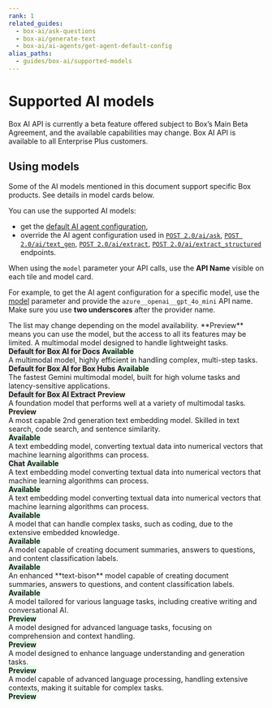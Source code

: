 ```yaml
---
rank: 1
related_guides:
  - box-ai/ask-questions
  - box-ai/generate-text
  - box-ai/ai-agents/get-agent-default-config
alias_paths:
  - guides/box-ai/supported-models
---
```


# Supported AI models

<Message type="notice">
Box AI API is currently a beta feature offered subject to Box’s Main Beta Agreement, and the available capabilities may change. Box AI API is available to all Enterprise Plus customers.
</Message>

## Using models

<Message type="tip">
Some of the AI models mentioned in this document support specific Box products. See details in model cards below.
</Message>

You can use the supported AI models:

- get the [default AI agent configuration][agent],
- override the AI agent configuration used in [`POST 2.0/ai/ask`][ask], [`POST 2.0/ai/text_gen`][text-gen], [`POST 2.0/ai/extract`][extract], [`POST 2.0/ai/extract_structured`][extract-structured] endpoints.

When using the `model` parameter your API calls, use the **API Name** visible on each tile and model card.

For example, to get the AI agent configuration for a specific model, use the [model][ai-model] parameter and provide the `azure__openai__gpt_4o_mini` API name. Make sure you use **two underscores** after the provider name.

<Message type='notice'>
The list may change depending on the model availability.
**Preview** means you can use the model, but the access to all its features
may be limited.
</Message>

<TileGrid rows="2">
    <Tile type="gpt" title="azure__openai__gpt_4o_mini" href="/guides/box-ai/ai-models/azure-openai-gpt-4o-mini-model-card">
      A multimodal model designed to handle lightweight tasks.
      <div>
        <strong style="background-color: #e8e8e8">Default for Box AI for Docs</strong>
        <strong style="background-color: #e1ffe7">Available</strong>
      </div>
    </Tile>
    <Tile type="gpt" title="openai__gpt_4o_2024_05_13" href="/guides/box-ai/ai-models/azure-openai-gpt-4o-2024-05-13-model-card">
      A multimodal model, highly efficient in handling complex, multi-step tasks.
      <div>
        <strong style="background-color: #e8e8e8">Default for Box AI for Box Hubs</strong>
        <strong style="background-color: #e1ffe7">Available</strong>
      </div>
    </Tile>
    <Tile type="gemini" title="google__gemini_1_5_flash_001" href="/guides/box-ai/ai-models/google-gemini-1-5-flash-001-model-card">
      The fastest Gemini multimodal model, built for high volume tasks and latency-sensitive applications.
      <div>
        <strong style="background-color: #e8e8e8">Default for Box AI Extract</strong>
        <strong style="background-color: #fffbf3">Preview</strong>
      </div>
    </Tile>
        <Tile type="gemini" title="google__gemini_1_5_pro_001" href="/guides/box-ai/ai-models/google-gemini-1-5-pro-001-model-card">
      A foundation model that performs well at a variety of multimodal tasks.
      <div>
        <strong style="background-color: #fffbf3">Preview</strong>
      </div>
    </Tile>
    <Tile type="gpt" title="azure__openai__text_embedding_ada_002" href="/guides/box-ai/ai-models/azure-text-embedding-ada-002-model-card">
      A most capable 2nd generation text embedding model. Skilled in
      text search, code search, and sentence similarity.
      <div>
        <strong style="background-color: #e1ffe7">Available</strong>
      </div>
    </Tile>
    <Tile type="model" title="google__textembedding_gecko" href="/guides/box-ai/ai-models/google-textembedding-gecko-model-card">
      A text embedding model, converting textual data into numerical vectors that machine learning algorithms can process.
      <div>
        <strong style="background-color: #e8e8e8">Chat</strong>
        <strong style="background-color: #e1ffe7">Available</strong>
      </div>
    </Tile>
    <Tile type="model" title="google__textembedding_gecko_002" href="/guides/box-ai/ai-models/google-textembedding-gecko-002-model-card">
       A text embedding model converting textual data into numerical vectors that machine learning algorithms can process.
      <div>
        <strong style="background-color: #e1ffe7">Available</strong>
      </div>
    </Tile>
    <Tile type="model" title="google__textembedding_gecko_003" href="/guides/box-ai/ai-models/google-textembedding-gecko-003-model-card">
      A text embedding model converting textual data into numerical vectors that machine learning algorithms can process.
      <div>
        <strong style="background-color: #e1ffe7">Available</strong>
      </div>
    </Tile>
    <Tile type="palm" title="google__text_unicorn" href="/guides/box-ai/ai-models/google-text-unicorn-model-card">
       A model that can handle complex tasks, such as coding, due to the extensive embedded knowledge.
      <div>
        <strong style="background-color: #e1ffe7">Available</strong>
      </div>
    </Tile>
    <Tile type="palm" title="google__text_bison" href="/guides/box-ai/ai-models/google-text-bison-model-card">
      A model capable of creating document summaries, answers to questions, and content classification labels.
      <div>
        <strong style="background-color: #e1ffe7">Available</strong>
      </div>
    </Tile>
    <Tile type="palm" title="google__text_bison_32k" href="/guides/box-ai/ai-models/google-text-bison-32-model-card">
      An enhanced **text-bison** model capable of creating document summaries, answers to questions, and content classification labels.
      <div>
        <strong style="background-color: #e1ffe7">Available</strong>
      </div>
    </Tile>
    <Tile type="model" title="aws__claude_3_haiku" href="/guides/box-ai/ai-models/aws-claude-3-haiku-model-card">
      A model tailored for various language tasks, including creative writing and conversational AI.
      <div>
        <strong style="background-color: #e1ffe7">Preview</strong>
      </div>
    </Tile>
    <Tile type="model" title="aws__claude_3_sonnet" href="/guides/box-ai/ai-models/aws-claude-3-sonnet-model-card">
       A model designed for advanced language tasks, focusing on comprehension and context handling.
      <div>
        <strong style="background-color: #e1ffe7">Preview</strong>
      </div>
    </Tile>
     <Tile type="model" title="aws__claude_3_5_sonnet" href="/guides/box-ai/ai-models/aws-claude-3-5-sonnet-model-card">
      A model designed to enhance language understanding and generation tasks.
      <div>
        <strong style="background-color: #e1ffe7">Preview</strong>
      </div>
    </Tile>
     <Tile type="model" title="aws__titan_text_lite" href="/guides/box-ai/ai-models/aws-titan-text-lite-model-card">
      A model capable of advanced language processing, handling extensive contexts, making it suitable for complex tasks.
      <div>
        <strong style="background-color: #e1ffe7">Preview</strong>
      </div>
    </Tile>
</TileGrid>

[ask]: e://post_ai_ask
[text-gen]: e://post_ai_text_gen
[extract]: e://post_ai_extract
[extract-structured]: e://post_ai_extract_structured
[agent]: e://get_ai_agent_default
[azure-ai-gpt-3-5-model]: https://learn.microsoft.com/en-us/azure/ai-services/openai/concepts/models#gpt-35
[azure-ai-mini-4o-model]: https://learn.microsoft.com/en-us/azure/ai-services/openai/concepts/models?tabs=python-secure#gpt-4o-and-gpt-4-turbo
[vertex-ai-model]: https://cloud.google.com/vertex-ai/generative-ai/docs/learn/models#models
[vertex-ai-gemini-models]: https://cloud.google.com/vertex-ai/generative-ai/docs/learn/models#gemini-models
[vertex-text-models]: https://cloud.google.com/vertex-ai/generative-ai/docs/model-reference/text
[azure-ai-embeddings]: https://learn.microsoft.com/en-us/azure/ai-services/openai/concepts/models#embeddings
[ai-model]: e://get-ai-agent-default#param-model
[aws-claude]: https://aws.amazon.com/bedrock/claude/
[aws-titan]: https://aws.amazon.com/bedrock/titan/